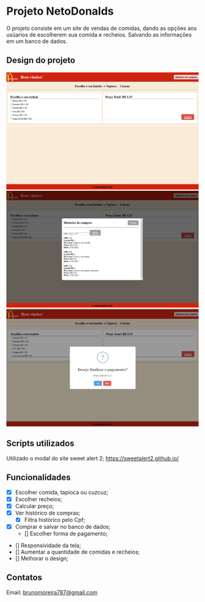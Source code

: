 # Projeto NetoDonalds

O projeto consiste em um site de vendas de comidas, dando as opções aos usúarios de escolherem sua comida e recheios. Salvando as informações em um banco de dados.

## Design do projeto

![alt text](image.png)
![alt text](image-1.png)
![alt text](image-2.png)

## Scripts utilizados

Utilizado o modal do site sweet alert 2;
https://sweetalert2.github.io/



## Funcionalidades

- [x] Escolher comida, tapioca ou cuzcuz;
- [x] Escolher recheios;
- [x] Calcular preço;
- [x] Ver histórico de compras;
    - [x] Filtra histórico pelo Cpf;
- [x] Comprar e salvar no banco de dados;
    - [] Escolher forma de pagamento;
- [] Responsividade da tela;
- [] Aumentar a quantidade de comidas e recheios;
- [] Melhorar o design;

## Contatos

Email: brunomoreira787@gmail.com